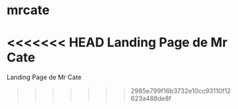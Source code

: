 # mrcate
<<<<<<< HEAD
Landing Page de Mr Cate 
=======
Landing Page de Mr Cate
>>>>>>> 2985e799f16b3732e10cc93110f12623a488de8f
